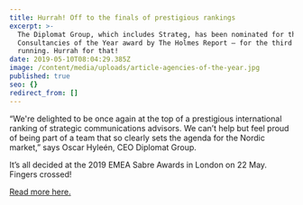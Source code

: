 ```yaml
---
title: Hurrah! Off to the finals of prestigious rankings
excerpt: >-
  The Diplomat Group, which includes Strateg, has been nominated for the Nordic
  Consultancies of the Year award by The Holmes Report – for the third year
  running. Hurrah for that!
date: 2019-05-10T08:04:29.385Z
image: /content/media/uploads/article-agencies-of-the-year.jpg
published: true
seo: {}
redirect_from: []
---
```

“We're delighted to be once again at the top of a prestigious international ranking of strategic communications advisors. We can’t help but feel proud of being part of a team that so clearly sets the agenda for the Nordic market,” says Oscar Hyleén, CEO Diplomat Group.

It’s all decided at the 2019 EMEA Sabre Awards in London on 22 May. Fingers crossed!

[Read more here.](https://www.holmesreport.com/events-awards/agencies-of-the-year/2019-agencies-of-the-year/emea/nordic-consultancies-of-the-year)
